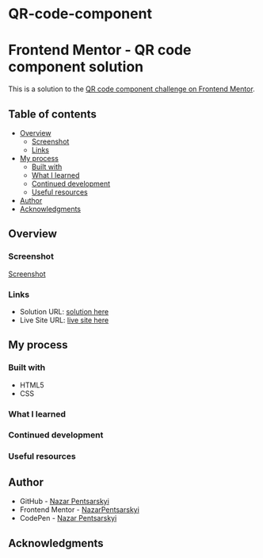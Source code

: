 # QR-code-component
# Frontend Mentor - QR code component solution

This is a solution to the [QR code component challenge on Frontend Mentor](https://www.frontendmentor.io/challenges/qr-code-component-iux_sIO_H). 

## Table of contents

- [Overview](#overview)
  - [Screenshot](#screenshot)
  - [Links](#links)
- [My process](#my-process)
  - [Built with](#built-with)
  - [What I learned](#what-i-learned)
  - [Continued development](#continued-development)
  - [Useful resources](#useful-resources)
- [Author](#author)
- [Acknowledgments](#acknowledgments)

## Overview

### Screenshot

[Screenshot](images/screenshot.jpg)

### Links

- Solution URL: [solution here](https://github.com/NazarPentsarskyi/QR-code-component)
- Live Site URL: [live site here](https://codepen.io/_dcool_/pen/PoQreqy)

## My process

### Built with

- HTML5
- CSS

### What I learned


### Continued development


### Useful resources


## Author

- GitHub - [Nazar Pentsarskyi](https://github.com/NazarPentsarskyi)
- Frontend Mentor - [NazarPentsarskyi](https://www.frontendmentor.io/profile/NazarPentsarskyi)
- CodePen - [Nazar Pentsarskyi](https://codepen.io/_dcool_)

## Acknowledgments

